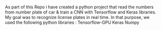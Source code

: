As part of this Repo i have created a python project that read the numbers from number plate of car & train a CNN with Tensorflow and Keras libraries. 
My goal was to recognize license plates in real time. In that purpose, we used the following python libraries :
Tensorflow-GPU
Keras
Numpy
